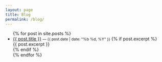 ```yaml
---
layout: page
title: Blog
permalink: /blog/
---
```


<ul>
  {% for post in site.posts %}
    <li>
      <a href="{{ post.url | relative_url }}">{{ post.title }}</a>
      <small>— {{ post.date | date: "%b %d, %Y" }}</small>
      {% if post.excerpt %}<div>{{ post.excerpt }}</div>{% endif %}
    </li>
  {% endfor %}
</ul>
